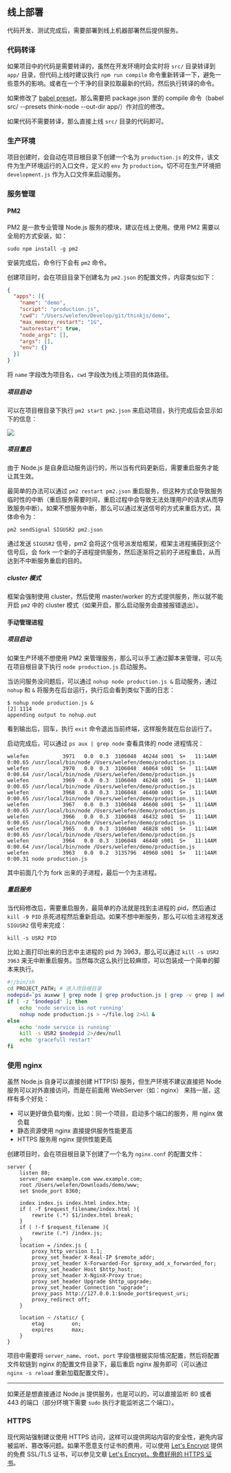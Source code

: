 ## 线上部署

代码开发、测试完成后，需要部署到线上机器部署然后提供服务。

### 代码转译

如果项目中的代码是需要转译的，虽然在开发环境时会实时将 `src/` 目录转译到 `app/` 目录，但代码上线时建议执行 `npm run compile` 命令重新转译一下，避免一些意外的影响。或者在一个干净的目录拉取最新的代码，然后执行转译的命令。

如果修改了 [babel preset](/doc/3.0/babel.html#toc-2cb)，那么需要把 package.json 里的 compile 命令（babel src/ --presets think-node --out-dir app/）作对应的修改。

如果代码不需要转译，那么直接上线 `src/` 目录的代码即可。

### 生产环境

项目创建时，会自动在项目根目录下创建一个名为 `production.js` 的文件，该文件为生产环境运行的入口文件，定义的 `env` 为 `production`。切不可在生产环境把 `development.js` 作为入口文件来启动服务。

### 服务管理

#### PM2

PM2 是一款专业管理 Node.js 服务的模块，建议在线上使用。使用 PM2 需要以全局的方式安装，如： 
```
sudo npm install -g pm2
```
安装完成后，命令行下会有 `pm2` 命令。

创建项目时，会在项目目录下创建名为 `pm2.json` 的配置文件，内容类似如下：

```json
{
  "apps": [{
    "name": "demo",
    "script": "production.js",
    "cwd": "/Users/welefen/Develop/git/thinkjs/demo",
    "max_memory_restart": "1G",
    "autorestart": true,
    "node_args": [],
    "args": [],
    "env": {}
  }]
}
```
将 `name` 字段改为项目名，`cwd` 字段改为线上项目的具体路径。

##### 项目启动

可以在项目根目录下执行 `pm2 start pm2.json` 来启动项目，执行完成后会显示如下的信息：

![](https://p5.ssl.qhimg.com/t011347d36ca082a2e4.jpg)

##### 项目重启

由于 Node.js 是自身启动服务运行的，所以当有代码更新后，需要重启服务才能让其生效。

最简单的办法可以通过 `pm2 restart pm2.json` 重启服务，但这种方式会导致服务临时性的中断（重启服务需要时间，重启过程中会导致无法处理用户的请求从而导致服务中断）。如果不想服务中断，那么可以通过发送信号的方式来重启方式，具体命令为：

```
pm2 sendSignal SIGUSR2 pm2.json
```
通过发送 `SIGUSR2` 信号，pm2 会将这个信号派发给框架，框架主进程捕获到这个信号后，会 fork 一个新的子进程提供服务，然后逐渐将之前的子进程重启，从而达到不中断服务重启的目的。

##### cluster 模式

框架会强制使用 cluster，然后使用 master/worker 的方式提供服务，所以就不能开启 `pm2` 中的 cluster 模式（如果开启，那么启动服务会直接报错退出）。

#### 手动管理进程

##### 项目启动

如果生产环境不想使用 PM2 来管理服务，那么可以手工通过脚本来管理，可以先在项目根目录下执行 `node production.js` 启动服务。

当访问服务没问题后，可以通过 `nohup node production.js &` 启动服务，通过 `nohup` 和 `&` 将服务在后台运行，执行后会看到类似下面的日志：

```
$ nohup node production.js &
[2] 1114
appending output to nohup.out
``` 

看到输出后，回车，执行 `exit` 命令退出当前终端，这样服务就在后台运行了。

启动完成后，可以通过 `ps aux | grep node` 查看具体的 node 进程情况：

```text
welefen           3971   0.0  0.3  3106048  46244 s001  S+   11:14AM   0:00.65 /usr/local/bin/node /Users/welefen/demo/production.js
welefen           3970   0.0  0.3  3106048  46064 s001  S+   11:14AM   0:00.64 /usr/local/bin/node /Users/welefen/demo/production.js
welefen           3969   0.0  0.3  3106040  46248 s001  S+   11:14AM   0:00.65 /usr/local/bin/node /Users/welefen/demo/production.js
welefen           3968   0.0  0.3  3106048  46400 s001  S+   11:14AM   0:00.65 /usr/local/bin/node /Users/welefen/demo/production.js
welefen           3967   0.0  0.3  3106048  46608 s001  S+   11:14AM   0:00.65 /usr/local/bin/node /Users/welefen/demo/production.js
welefen           3966   0.0  0.3  3106048  46432 s001  S+   11:14AM   0:00.65 /usr/local/bin/node /Users/welefen/demo/production.js
welefen           3965   0.0  0.3  3106040  46828 s001  S+   11:14AM   0:00.65 /usr/local/bin/node /Users/welefen/demo/production.js
welefen           3964   0.0  0.3  3106048  46440 s001  S+   11:14AM   0:00.64 /usr/local/bin/node /Users/welefen/demo/production.js
welefen           3963   0.0  0.2  3135796  40960 s001  S+   11:14AM   0:00.31 node production.js
```

其中前面几个为 fork 出来的子进程，最后一个为主进程。

##### 重启服务

当代码修改后，需要重启服务，最简单的办法就是找到主进程的 pid，然后通过 `kill -9 PID` 杀死进程然后重新启动。如果不想中断服务，那么可以给主进程发送 `SIGUSR2` 信号来完成：

```
kill -s USR2 PID
```

比如上面打印出来的日志中主进程的 pid 为 3963，那么可以通过 `kill -s USR2 3963` 来无中断重启服务。当然每次这么执行比较麻烦，可以包装成一个简单的脚本来执行。

```sh
#!/bin/sh
cd PROJECT_PATH; # 进入项目根目录
nodepid=`ps auxww | grep node | grep production.js | grep -v grep | awk '{print $2}' `
if [ -z "$nodepid" ]; then
    echo 'node service is not running'
    nohup node production.js > ~/file.log 2>&1 & 
else
    echo 'node service is running'
    kill -s USR2 $nodepid 2>/dev/null
    echo 'gracefull restart'
fi
```

### 使用 nginx

虽然 Node.js 自身可以直接创建 HTTP(S) 服务，但生产环境不建议直接把 Node 服务可以对外直接访问，而是在前面用 WebServer（如：nginx） 来挡一层，这样有多个好处：

* 可以更好做负载均衡，比如：同一个项目，启动多个端口的服务，用 nginx 做负载
* 静态资源使用 nginx 直接提供服务性能更高
* HTTPS 服务用 nginx 提供性能更高

创建项目时，会在项目根目录下创建了一个名为 `nginx.conf` 的配置文件：

```
server {
    listen 80;
    server_name example.com www.example.com;
    root /Users/welefen/Downloads/demo/www;
    set $node_port 8360;

    index index.js index.html index.htm;
    if ( -f $request_filename/index.html ){
        rewrite (.*) $1/index.html break;
    }
    if ( !-f $request_filename ){
        rewrite (.*) /index.js;
    }
    location = /index.js {
        proxy_http_version 1.1;
        proxy_set_header X-Real-IP $remote_addr;
        proxy_set_header X-Forwarded-For $proxy_add_x_forwarded_for;
        proxy_set_header Host $http_host;
        proxy_set_header X-NginX-Proxy true;
        proxy_set_header Upgrade $http_upgrade;
        proxy_set_header Connection "upgrade";
        proxy_pass http://127.0.0.1:$node_port$request_uri;
        proxy_redirect off;
    }

    location ~ /static/ {
        etag         on;
        expires      max;
    }
}
```

项目中需要将 `server_name`、`root`、`port` 字段值根据实际情况配置，然后将配置文件软链到 nginx 的配置文件目录下，最后重启 nginx 服务即可（可以通过 `nginx -s reload` 重新加载配置文件）。

--------

如果还是想直接通过 Node.js 提供服务，也是可以的，可以直接监听 80 或者 443 的端口（部分环境下需要 `sudo` 执行才能监听这二个端口）。

### HTTPS

现代网站强制建议使用 HTTPS 访问，这样可以提供网站内容的安全性，避免内容被监听、篡改等问题。如果不愿意支付证书的费用，可以使用 [Let's Encrypt](https://letsencrypt.org/) 提供的免费 SSL/TLS 证书，可以参见文章 [Let's Encrypt，免费好用的 HTTPS 证书](https://imququ.com/post/letsencrypt-certificate.html)。
